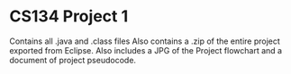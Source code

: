 # CS134 Project 1
Contains all .java and .class files
Also contains a .zip of the entire project exported from Eclipse.
Also includes a JPG of the Project flowchart and a document of project pseudocode.
